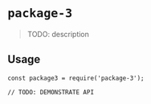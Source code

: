 # `package-3`

> TODO: description

## Usage

```
const package3 = require('package-3');

// TODO: DEMONSTRATE API
```
